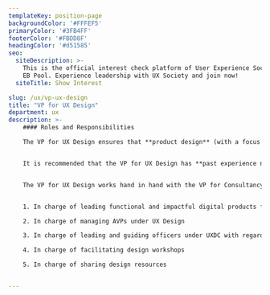 ```yaml
---
templateKey: position-page
backgroundColor: '#FFFEF5'
primaryColor: '#3FB4FF'
footerColor: '#FBDD8F'
headingColor: '#d51585'
seo:
  siteDescription: >-
    This is the official interest check platform of User Experience Society for
    EB Pool. Experience leadership with UX Society and join now!
  siteTitle: Show Interest

slug: /ux/vp-ux-design
title: "VP for UX Design"
department: ux
description: >-
    #### Roles and Responsibilities

    The VP for UX Design ensures that **product design** (with a focus on UX) **is effectively taught throughout the organization** by collaborating with different departments in **executing design-related events**, while also **making sure that quality is executed in all digital products created for clients**.


    It is recommended that the VP for UX Design has **past experience not only in product design, but also profound knowledge in user research, visual design, and usability**. The VP for UX Design must also have **experience in mentorship and collaboration**, and if possible, **product management**.


    The VP for UX Design works hand in hand with the VP for Consultancy in managing the UXDC team.


    1. In charge of leading functional and impactful digital products for clients

    2. In charge of managing AVPs under UX Design

    3. In charge of leading and guiding officers under UXDC with regards to producing effective outputs for client work

    4. In charge of facilitating design workshops

    5. In charge of sharing design resources


---
```


